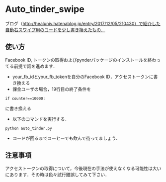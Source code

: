 # Auto_tinder_swipe
ブログ（http://healuniv.hatenablog.jp/entry/2017/12/05/210430）で紹介した自動右スワイプ用のコードを少し書き換えたもの．

## 使い方
Facebook ID, トークンの取得およびpynderパッケージのインストールを終わってる前提で話を進めます．

- your_fb_idとyour_fb_tokenを自分のFacebook ID，アクセストークンに書き換える
- 課金ユーザの場合，19行目の終了条件を
```
if counter==10000:
```
に書き換える
- 以下のコマンドを実行する．
```
python auto_tinder.py
```
- コードが回るまでコーヒーでも飲んで待ってましょう．

## 注意事項
アクセストークンの取得について，今後現在の手法が使えなくなる可能性は大いにあります．その時は色々試行錯誤してみて下さい．
